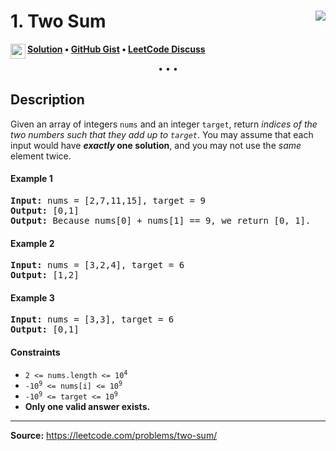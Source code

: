 <h1>
1. Two Sum
<img src="https://bit.ly/3jK4nOQ" align="right">
</h1>

<img src="https://git.io/JDE5D" height="24" align="left"><b><a href="https://bit.ly/3xoIvAU">Solution</a> • <a href="https://bit.ly/37HoOcE">GitHub Gist</a> • <a href="https://bit.ly/3KyIspM">LeetCode Discuss</a></b>

<p align="center">• • •</p>

## Description

Given an array of integers `nums` and an integer `target`, return _indices of the two numbers such that they add up to `target`_.
You may assume that each input would have **_exactly_ one solution**, and you may not use the _same_ element twice.

#### Example 1

<pre>
<b>Input:</b> nums = [2,7,11,15], target = 9
<b>Output:</b> [0,1]
<b>Output:</b> Because nums[0] + nums[1] == 9, we return [0, 1].
</pre>

#### Example 2

<pre>
<b>Input:</b> nums = [3,2,4], target = 6
<b>Output:</b> [1,2]
</pre>

#### Example 3

<pre>
<b>Input:</b> nums = [3,3], target = 6
<b>Output:</b> [0,1]
</pre>

#### Constraints

<ul>
<li><code>2 <= nums.length <= 10<sup>4</sup></code></li>
<li><code>-10<sup>9</sup> <= nums[i] <= 10<sup>9</sup></code></li>
<li><code>-10<sup>9</sup> <= target <= 10<sup>9</sup></code></li>
<li><b>Only one valid answer exists.</b></li>
</ul>

<hr/>

**Source:** https://leetcode.com/problems/two-sum/
